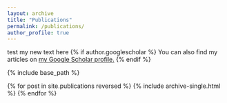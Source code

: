 ```yaml
---
layout: archive
title: "Publications"
permalink: /publications/
author_profile: true
---
```


test my new text here
{% if author.googlescholar %}
  You can also find my articles on <u><a href="{{https://scholar.google.com/citations?user=8vA-H-sAAAAJ&hl=en}}">my Google Scholar profile</a>.</u>
{% endif %}

{% include base_path %}

{% for post in site.publications reversed %}
  {% include archive-single.html %}
{% endfor %}
